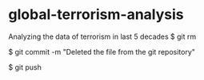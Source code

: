 # global-terrorism-analysis
Analyzing the data of terrorism in last 5 decades
$ git rm <file>

$ git commit -m "Deleted the file from the git repository"

$ git push
